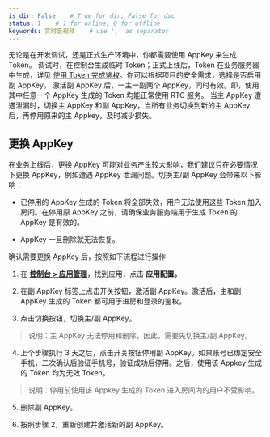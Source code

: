 ```yaml
---
is_dir: False    # True for dir; False for doc
status: 1    # 1 for online; 0 for offline
keywords: 实时音视频    # use ',' as separator
---
```


无论是在开发调试，还是正式生产环境中，你都需要使用 AppKey 来生成 Token。
调试时，在控制台生成临时 Token；正式上线后，Token 在业务服务器中生成，详见 [使用 Token 完成鉴权](70121)。你可以根据项目的安全需求，选择是否启用副 AppKey。
激活副 AppKey 后，一主一副两个 AppKey，同时有效。即，使用其中任意一个 AppKey 生成的 Token 均能正常使用 RTC 服务。
当主 AppKey 遭遇泄漏时，切换主 AppKey 和副 AppKey，当所有业务切换到新的主 AppKey 后，再停用原来的主 Appkey，及时减少损失。
	

## 更换 AppKey

在业务上线后，更换 AppKey 可能对业务产生较大影响，我们建议只在必要情况下更换 AppKey，例如遭遇 AppKey 泄漏问题。切换主/副 AppKey 会带来以下影响：

- 已停用的 AppKey 生成的 Token 将全部失效，用户无法使用这些 Token 加入房间。在停用原 AppKey 之前，请确保业务服务端用于生成 Token 的 AppKey 是有效的。
	
- AppKey 一旦删除就无法恢复。
	

确认需要更换 AppKey 后，按照如下流程进行操作

1. 在 **[控制台 > 应用管理](https://console.volcengine.com/rtc/listRTC)**，找到应用，点击 **应用配置。** 
	

2. 在副 AppKey 标签上点击开关按钮，激活副 AppKey。激活后，主和副 AppKey 生成的 Token 都可用于进房和登录的鉴权。
	

3. 点击切换按钮，切换主/副 AppKey。
	

> 说明：主 AppKey 无法停用和删除，因此，需要先切换主/副 AppKey。

4. 上个步骤执行 3 天之后，点击开关按钮停用副 AppKey。如果账号已绑定安全手机，二次确认后验证手机号，验证成功后停用。之后，使用该 Appkey 生成的 Token 均为无效 Token。
	

> 说明：停用前使用该 Appkey 生成的 Token 进入房间内的用户不受影响。

5. 删除副 AppKey。
	

6. 按照步骤 2，重新创建并激活新的副 AppKey。
